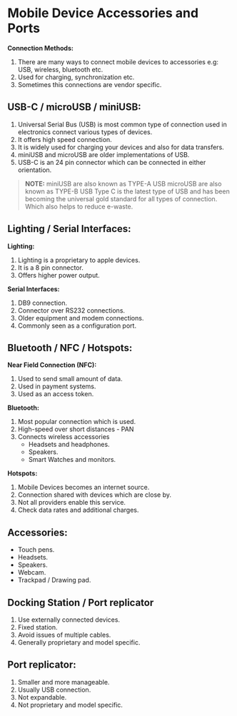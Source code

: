 # Mobile Device Accessories and Ports

**Connection Methods:**
1. There are many ways to connect mobile devices to accessories e.g: USB, wireless, bluetooth etc.
1. Used for charging, synchronization etc.
1. Sometimes this connections are vendor specific.

## USB-C / microUSB / miniUSB:

1. Universal Serial Bus (USB) is most common type of connection used in
   electronics connect various types of devices.
1. It offers high speed connection.
1. It is widely used for charging your devices and also for data transfers.
1. miniUSB and microUSB are older implementations of USB.
1. USB-C is an 24 pin connector which can be connected in either orientation.

> **NOTE:**
> miniUSB  are also known as TYPE-A USB
> microUSB are also known as TYPE-B USB
> Type C is the latest type of USB and has been becoming the universal gold
> standard for all types of connection. Which also helps to reduce e-waste.

## Lighting / Serial Interfaces:

**Lighting:**
1. Lighting is a proprietary to apple devices.
1. It is a 8 pin connector.
1. Offers higher power output.

**Serial Interfaces:**
1. DB9 connection.
1. Connector over RS232 connections.
1. Older equipment and modem connections.
1. Commonly seen as a configuration port.

## Bluetooth / NFC / Hotspots:

**Near Field Connection (NFC):**
1. Used to send small amount of data.
1. Used in payment systems.
1. Used as an access token.

**Bluetooth:**
1. Most popular connection which is used. 
1. High-speed over short distances - PAN
1. Connects wireless accessories
   * Headsets and headphones.
   * Speakers.
   * Smart Watches and monitors.

**Hotspots:**
1. Mobile Devices becomes an internet source.
1. Connection shared with devices which are close by.
1. Not all providers enable this service.
1. Check data rates and additional charges.

## Accessories:

* Touch pens.
* Headsets.
* Speakers.
* Webcam.
* Trackpad / Drawing pad.

## Docking Station / Port replicator

1. Use externally connected devices.
1. Fixed station.
1. Avoid issues of multiple cables.
1. Generally proprietary and model specific.

## Port replicator:

1. Smaller and more manageable.
1. Usually USB connection.
1. Not expandable.
1. Not proprietary and model specific.

